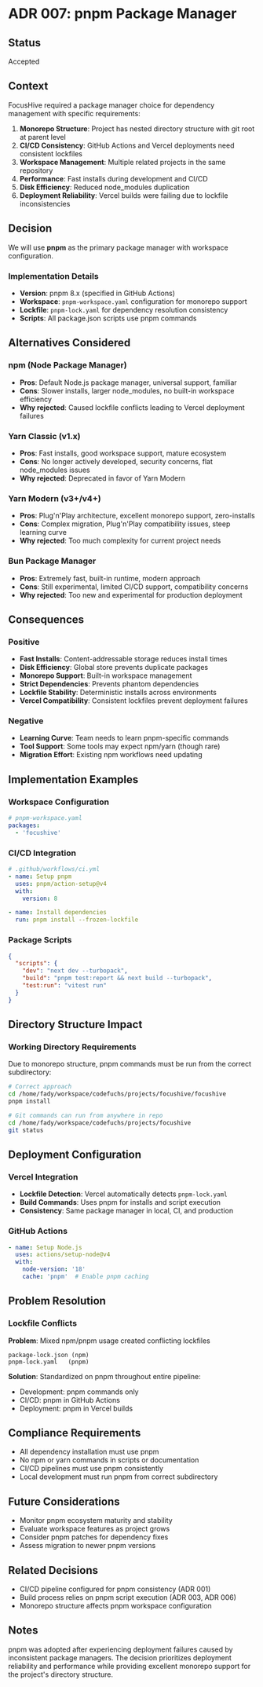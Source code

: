 # ADR 007: pnpm Package Manager

## Status
Accepted

## Context
FocusHive required a package manager choice for dependency management with specific requirements:

1. **Monorepo Structure**: Project has nested directory structure with git root at parent level
2. **CI/CD Consistency**: GitHub Actions and Vercel deployments need consistent lockfiles
3. **Workspace Management**: Multiple related projects in the same repository
4. **Performance**: Fast installs during development and CI/CD
5. **Disk Efficiency**: Reduced node_modules duplication
6. **Deployment Reliability**: Vercel builds were failing due to lockfile inconsistencies

## Decision
We will use **pnpm** as the primary package manager with workspace configuration.

### Implementation Details
- **Version**: pnpm 8.x (specified in GitHub Actions)
- **Workspace**: `pnpm-workspace.yaml` configuration for monorepo support
- **Lockfile**: `pnpm-lock.yaml` for dependency resolution consistency
- **Scripts**: All package.json scripts use pnpm commands

## Alternatives Considered

### npm (Node Package Manager)
- **Pros**: Default Node.js package manager, universal support, familiar
- **Cons**: Slower installs, larger node_modules, no built-in workspace efficiency
- **Why rejected**: Caused lockfile conflicts leading to Vercel deployment failures

### Yarn Classic (v1.x)
- **Pros**: Fast installs, good workspace support, mature ecosystem
- **Cons**: No longer actively developed, security concerns, flat node_modules issues
- **Why rejected**: Deprecated in favor of Yarn Modern

### Yarn Modern (v3+/v4+)
- **Pros**: Plug'n'Play architecture, excellent monorepo support, zero-installs
- **Cons**: Complex migration, Plug'n'Play compatibility issues, steep learning curve
- **Why rejected**: Too much complexity for current project needs

### Bun Package Manager
- **Pros**: Extremely fast, built-in runtime, modern approach
- **Cons**: Still experimental, limited CI/CD support, compatibility concerns
- **Why rejected**: Too new and experimental for production deployment

## Consequences

### Positive
- **Fast Installs**: Content-addressable storage reduces install times
- **Disk Efficiency**: Global store prevents duplicate packages
- **Monorepo Support**: Built-in workspace management
- **Strict Dependencies**: Prevents phantom dependencies
- **Lockfile Stability**: Deterministic installs across environments
- **Vercel Compatibility**: Consistent lockfiles prevent deployment failures

### Negative
- **Learning Curve**: Team needs to learn pnpm-specific commands
- **Tool Support**: Some tools may expect npm/yarn (though rare)
- **Migration Effort**: Existing npm workflows need updating

## Implementation Examples

### Workspace Configuration
```yaml
# pnpm-workspace.yaml
packages:
  - 'focushive'
```

### CI/CD Integration
```yaml
# .github/workflows/ci.yml
- name: Setup pnpm
  uses: pnpm/action-setup@v4
  with:
    version: 8

- name: Install dependencies  
  run: pnpm install --frozen-lockfile
```

### Package Scripts
```json
{
  "scripts": {
    "dev": "next dev --turbopack",
    "build": "pnpm test:report && next build --turbopack",
    "test:run": "vitest run"
  }
}
```

## Directory Structure Impact

### Working Directory Requirements
Due to monorepo structure, pnpm commands must be run from the correct subdirectory:
```bash
# Correct approach
cd /home/fady/workspace/codefuchs/projects/focushive/focushive
pnpm install

# Git commands can run from anywhere in repo
cd /home/fady/workspace/codefuchs/projects/focushive
git status
```

## Deployment Configuration

### Vercel Integration
- **Lockfile Detection**: Vercel automatically detects `pnpm-lock.yaml`
- **Build Commands**: Uses pnpm for installs and script execution
- **Consistency**: Same package manager in local, CI, and production

### GitHub Actions
```yaml
- name: Setup Node.js
  uses: actions/setup-node@v4
  with:
    node-version: '18'
    cache: 'pnpm'  # Enable pnpm caching
```

## Problem Resolution

### Lockfile Conflicts
**Problem**: Mixed npm/pnpm usage created conflicting lockfiles
```
package-lock.json (npm)
pnpm-lock.yaml   (pnpm)
```

**Solution**: Standardized on pnpm throughout entire pipeline:
- Development: pnpm commands only
- CI/CD: pnpm in GitHub Actions
- Deployment: pnpm in Vercel builds

## Compliance Requirements
- All dependency installation must use pnpm
- No npm or yarn commands in scripts or documentation
- CI/CD pipelines must use pnpm consistently
- Local development must run pnpm from correct subdirectory

## Future Considerations
- Monitor pnpm ecosystem maturity and stability
- Evaluate workspace features as project grows
- Consider pnpm patches for dependency fixes
- Assess migration to newer pnpm versions

## Related Decisions
- CI/CD pipeline configured for pnpm consistency (ADR 001)
- Build process relies on pnpm script execution (ADR 003, ADR 006)
- Monorepo structure affects pnpm workspace configuration

## Notes
pnpm was adopted after experiencing deployment failures caused by inconsistent package managers. The decision prioritizes deployment reliability and performance while providing excellent monorepo support for the project's directory structure.